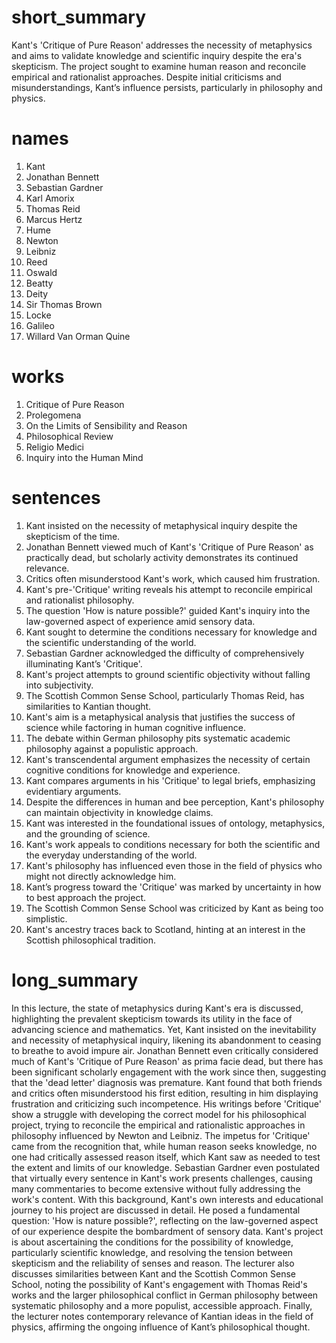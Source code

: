 # short_summary
Kant's 'Critique of Pure Reason' addresses the necessity of metaphysics and aims to validate knowledge and scientific inquiry despite the era's skepticism. The project sought to examine human reason and reconcile empirical and rationalist approaches. Despite initial criticisms and misunderstandings, Kant’s influence persists, particularly in philosophy and physics.

# names
1. Kant
2. Jonathan Bennett
3. Sebastian Gardner
4. Karl Amorix
5. Thomas Reid
6. Marcus Hertz
7. Hume
8. Newton
9. Leibniz
10. Reed
11. Oswald
12. Beatty
13. Deity
14. Sir Thomas Brown
15. Locke
16. Galileo
17. Willard Van Orman Quine

# works
1. Critique of Pure Reason
2. Prolegomena
3. On the Limits of Sensibility and Reason
4. Philosophical Review
5. Religio Medici
6. Inquiry into the Human Mind

# sentences
1. Kant insisted on the necessity of metaphysical inquiry despite the skepticism of the time.
2. Jonathan Bennett viewed much of Kant's 'Critique of Pure Reason' as practically dead, but scholarly activity demonstrates its continued relevance.
3. Critics often misunderstood Kant's work, which caused him frustration.
4. Kant's pre-'Critique' writing reveals his attempt to reconcile empirical and rationalist philosophy.
5. The question 'How is nature possible?' guided Kant's inquiry into the law-governed aspect of experience amid sensory data.
6. Kant sought to determine the conditions necessary for knowledge and the scientific understanding of the world.
7. Sebastian Gardner acknowledged the difficulty of comprehensively illuminating Kant’s 'Critique'.
8. Kant's project attempts to ground scientific objectivity without falling into subjectivity.
9. The Scottish Common Sense School, particularly Thomas Reid, has similarities to Kantian thought.
10. Kant's aim is a metaphysical analysis that justifies the success of science while factoring in human cognitive influence.
11. The debate within German philosophy pits systematic academic philosophy against a populistic approach.
12. Kant's transcendental argument emphasizes the necessity of certain cognitive conditions for knowledge and experience.
13. Kant compares arguments in his 'Critique' to legal briefs, emphasizing evidentiary arguments.
14. Despite the differences in human and bee perception, Kant's philosophy can maintain objectivity in knowledge claims.
15. Kant was interested in the foundational issues of ontology, metaphysics, and the grounding of science.
16. Kant's work appeals to conditions necessary for both the scientific and the everyday understanding of the world.
17. Kant's philosophy has influenced even those in the field of physics who might not directly acknowledge him.
18. Kant’s progress toward the 'Critique' was marked by uncertainty in how to best approach the project.
19. The Scottish Common Sense School was criticized by Kant as being too simplistic.
20. Kant's ancestry traces back to Scotland, hinting at an interest in the Scottish philosophical tradition.

# long_summary
In this lecture, the state of metaphysics during Kant's era is discussed, highlighting the prevalent skepticism towards its utility in the face of advancing science and mathematics. Yet, Kant insisted on the inevitability and necessity of metaphysical inquiry, likening its abandonment to ceasing to breathe to avoid impure air. Jonathan Bennett even critically considered much of Kant's 'Critique of Pure Reason' as prima facie dead, but there has been significant scholarly engagement with the work since then, suggesting that the 'dead letter' diagnosis was premature. Kant found that both friends and critics often misunderstood his first edition, resulting in him displaying frustration and criticizing such incompetence. His writings before 'Critique' show a struggle with developing the correct model for his philosophical project, trying to reconcile the empirical and rationalistic approaches in philosophy influenced by Newton and Leibniz. The impetus for 'Critique' came from the recognition that, while human reason seeks knowledge, no one had critically assessed reason itself, which Kant saw as needed to test the extent and limits of our knowledge. Sebastian Gardner even postulated that virtually every sentence in Kant's work presents challenges, causing many commentaries to become extensive without fully addressing the work's content. With this background, Kant's own interests and educational journey to his project are discussed in detail. He posed a fundamental question: 'How is nature possible?', reflecting on the law-governed aspect of our experience despite the bombardment of sensory data. Kant's project is about ascertaining the conditions for the possibility of knowledge, particularly scientific knowledge, and resolving the tension between skepticism and the reliability of senses and reason. The lecturer also discusses similarities between Kant and the Scottish Common Sense School, noting the possibility of Kant's engagement with Thomas Reid's works and the larger philosophical conflict in German philosophy between systematic philosophy and a more populist, accessible approach. Finally, the lecturer notes contemporary relevance of Kantian ideas in the field of physics, affirming the ongoing influence of Kant’s philosophical thought.